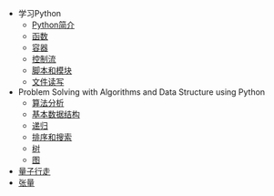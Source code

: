 * 学习Python
    * [Python简介](/post/Learning-Python/2018-04-13-python-overview.md)
    * [函数](/post/Learning-Python/2018-04-13-function.md)
    * [容器](/post/Learning-Python/2018-04-13-container.md)
    * [控制流](/post/Learning-Python/2018-04-13-control-flow.md)
    * [脚本和模块](/post/Learning-Python/2018-04-13-scripts-and-modules.md)
    * [文件读写](/post/Learning-Python/2018-04-13-input-and-output.md)
*  Problem Solving with Algorithms and Data Structure using Python
    * [算法分析](/post/Problem-Solving-with-Algorithms-and-Data-Structure-using-Python/2018-06-21-algorithm-analysis.md)
    * [基本数据结构](/post/Problem-Solving-with-Algorithms-and-Data-Structure-using-Python/2018-06-21-basic-data-structures.md)
    * [递归](/post/Problem-Solving-with-Algorithms-and-Data-Structure-using-Python/2018-06-21-recursion.md)
    * [排序和搜索](/post/Problem-Solving-with-Algorithms-and-Data-Structure-using-Python/2018-06-21-sortting-and-searching.md)
    * [树](/post/Problem-Solving-with-Algorithms-and-Data-Structure-using-Python/2018-06-21-tress-and-tree-algorithms.md)
    * [图](/post/Problem-Solving-with-Algorithms-and-Data-Structure-using-Python/2018-06-21-graphs-and-graph-algorithms.md)
* [量子行走](/post/2018-12-12-quantum-walk-note)
* [张量](/post/2019-04-27-tensor)